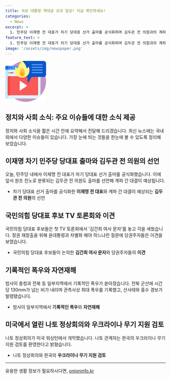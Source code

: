 ```yaml
---
title: 속보 대통령 역대급 성과 달성! 지금 확인하세요!
categories:
  - News
excerpt: >
  1. 민주당 이재명 전 대표가 차기 당대표 선거 출마를 공식화하며 김두관 전 의원과의 계파 간 대결이 예상됩니다. 2. 국민의힘 당대표 후보들은 TV 토론회에서 김건희 여사 문자를 놓고 각을 세웠으며, 정권 재창출을 위한 전략을 논의했습니다. 3. 충청과 전북 등 일부지역에서 기록적인 폭우로 인한 산사태와 홍수 경보가 발령되었습니다. 4. 미국 워싱턴에서 개막된 나토 정상회의에서 한국의 우크라이나 무기 지원 검토가 환영받고 있습니다.
feature_text: >
  1. 민주당 이재명 전 대표가 차기 당대표 선거 출마를 공식화하며 김두관 전 의원과의 계파 간 대결이 예상됩니다. 2. 국민의힘 당대표 후보들은 TV 토론회에서 김건희 여사 문자를 놓고 각을 세웠으며, 정권 재창출을 위한 전략을 논의했습니다. 3. 충청과 전북 등 일부지역에서 기록적인 폭우로 인한 산사태와 홍수 경보가 발령되었습니다. 4. 미국 워싱턴에서 개막된 나토 정상회의에서 한국의 우크라이나 무기 지원 검토가 환영받고 있습니다.
image: '/assets/img/newspaper.png'
---
```


<p><img src="/assets/img/news.png" alt="rentncar 속보" /></p>

<h2>정치와 사회 소식: 주요 이슈들에 대한 소식 제공</h2>

<p data-ke-size="size16">정치와 사회 소식을 짧은 시간 안에 요약해서 전달해 드리겠습니다. 최신 뉴스에는 국내외에서 다양한 이슈들이 있습니다. 가장 눈에 띄는 것들을 한눈에 볼 수 있도록 정리해 보았습니다.</p>

<h2>이재명 차기 민주당 당대표 출마와 김두관 전 의원의 선언</h2>

<p data-ke-size="size16">오늘, 민주당 내에서 이재명 전 대표가 차기 당대표 선거 출마를 공식화했습니다. 이에 앞서 원조 친노로 분류되는 김두관 전 의원도 출마를 선언해 계파 간 대결이 예상됩니다.</p>

<ul>
  <li>차기 당대표 선거 출마를 공식화한 <b>이재명 전 대표</b>와 계파 간 대결이 예상되는 <b>김두관 전 의원</b>의 선언</li>
</ul>

<h2>국민의힘 당대표 후보 TV 토론회와 이견</h2>

<p data-ke-size="size16">국민의힘 당대표 후보들은 첫 TV 토론회에서 '김건희 여사 문자'를 놓고 각을 세웠습니다. 정권 재창출을 위해 윤대통령과 차별화 해야 하느냐란 질문에 당권주자들은 이견을 보였습니다.</p>

<ul>
  <li>국민의힘 당대표 후보들이 논의한 <b>김건희 여사 문자</b>와 당권주자들의 <b>이견</b></li>
</ul>

<h2>기록적인 폭우와 자연재해</h2>

<p data-ke-size="size16">밤사이 충청과 전북 등 일부지역에서 기록적인 폭우가 쏟아졌습니다. 전북 군산에 시간당 130mm가 넘는 비가 내리며 관측사상 최대 폭우를 기록했고, 산사태와 홍수 경보가 발령됐습니다.</p>

<ul>
  <li>밤사이 일부지역에서 <b>기록적인 폭우</b>와 <b>자연재해</b></li>
</ul>

<h2>미국에서 열린 나토 정상회의와 우크라이나 무기 지원 검토</h2>

<p data-ke-size="size16">나토 정상회의가 미국 워싱턴에서 개막했습니다. 나토 관계자는 한국의 우크라이나 무기 지원 검토를 환영한다고 밝혔습니다.</p>

<ul>
  <li>나토 정상회의와 한국의 <b>우크라이나 무기 지원 검토</b></li>
</ul>

<hr>
유용한 생활 정보가 필요하시다면, <a href="https://onioninfo.kr" rel="dofollow">onioninfo.kr</a>


